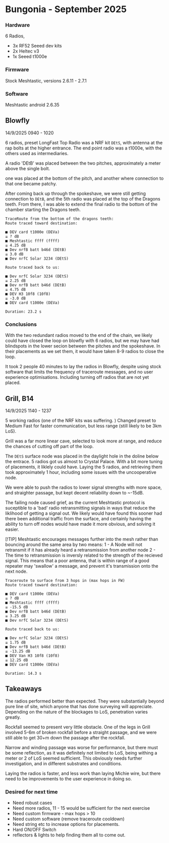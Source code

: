 # Bungonia - September 2025

### Hardware 
6 Radios, 
- 3x RF52 Seeed dev kits
- 2x Heltec v3
- 1x Seeed t1000e

### Firmware
Stock Meshtastic, versions 2.6.11 - 2.7.1

### Software
Meshtastic android 2.6.35 


## Blowfly
14/9/2025 0940 - 1020 

6 radios, preset LongFast
Top Radio was a NRF kit `DEtS`, with antenna at the rap bolts at the higher entrance. The end point radio was a t1000e, with the others used as intermediaries.

A radio 'DEtB' was placed between the two pitches, approximately a meter above the single bolt. 

one was placed at the bottom of the pitch, and another where connection to that one became patchy. 

After coming back up through the spokeshave, we were still getting connection to `DEtB`, and the 5th radio was placed at the top of the Dragons teeth. 
From there, I was able to extend the final radio to the bottom of the chamber starting the Dragons teeth.

```
TraceRoute from the bottom of the dragons teeth:
Route traced toward destination:

■ DEV card t1000e (DEVa)
⇊ ? dB
■ Meshtastic ffff (ffff)
⇊ 4.25 dB
■ Dev nrfB batt b46d (DEtB)
⇊ 3.0 dB
■ Dev nrfC Solar 3234 (DEtS)

Route traced back to us:

■ Dev nrfC Solar 3234 (DEtS)
⇊ 2.25 dB
■ Dev nrfB batt b46d (DEtB)
⇊ 4.75 dB
■ DEV H3 10f8 (10f8)
⇊ -3.0 dB
■ DEV card t1000e (DEVa)

Duration: 23.2 s
```

### Conclusions

With the two redundant radios moved to the end of the chain, we likely could have closed the loop on blowfly with 6 radios, but we may have had blindspots in the lower secion between the pitches and the spokeshave. 
In their placements as we set them, it would have taken 8-9 radios to close the loop.

It took 2 people 40 minutes to lay the radios in Blowfly, despite using stock software that limits the frequency of traceroute messages, and no user experience optimisations. Including turning off radios that are not yet placed.


## Grill, B14
14/9/2025  1140 - 1237

5 working radios (one of the NRF kits was suffering. )
Changed preset to Medium Fast for faster communication, but less range (still likely to be 3km LoS).

Grill was a far more linear cave, selected to look more at range, and reduce the chances of cutting off part of the loop. 

The `DEtS` surface node was placed in the daylight hole in the doline below the entrace.
5 radios got us almost to Crystal Palace. With a bit more tuning of placements, it liklely could have. Laying the 5 radios, and retrieving them took approximately 1 hour, including some issues with the uncooperative node.

We were able to push the radios to lower signal strengths with more space, and straighter passage, but kept decent reliability down to ~-15dB.

The failing node caused grief, as the current Meshtastic protocol is suceptible to a 'bad' radio retransmitting signals in ways that reduce the liklihood of getting a signal out. 
We likely would have found this sooner had there been additional traffic from the surface, and certainly having the ability to turn off nodes would have made it more obvious, and solving it easier.

[!TIP]
Meshtastic encourages messages further into the mesh rather than bouncing around the same area by two means:
1 - A Node will not retransmit if it has already heard a retransmission from another node
2 - The time to retransmission is inversly related to the strength of the recieved signal. 
This means that a poor antenna, that is within range of a good repeater may 'swallow' a message, and prevent it's transmission onto the next node. 

```
Traceroute to surface from 3 hops in (max hops in FW)
Route traced toward destination:

■ DEV card t1000e (DEVa)
⇊ ? dB
■ Meshtastic ffff (ffff)
⇊ -15.5 dB
■ Dev nrfB batt b46d (DEtB)
⇊ 3.25 dB
■ Dev nrfC Solar 3234 (DEtS)

Route traced back to us:

■ Dev nrfC Solar 3234 (DEtS)
⇊ 1.75 dB
■ Dev nrfB batt b46d (DEtB)
⇊ -13.25 dB
■ DEV Van H3 10f8 (10f8)
⇊ 12.25 dB
■ DEV card t1000e (DEVa)

Duration: 14.3 s
```

## Takeaways 
The radios performed better than expected. They were substantially beyond pure line of site, which anyone that has done surveying will appreciate. Depending on the nature of the blockages to LoS, penetration varies greatly. 

Rockfall seemed to present very little obstacle. One of the legs in Grill involved 5-6m of broken rockfall before a straight passage, and we were still able to get 30+m down the passage after the rockfall. 

Narrow and winding passage was worse for performance, but there must be some reflection, as it was definitely not limited to LoS, being withing a meter or 2 of LoS seemed sufficient.
This obviously needs further investigation, and in different substrates and conditions.

Laying the radios is faster, and less work than laying Michie wire, but there need to be improvements to the user experience in doing so. 

### Desired for next time
- Need robust cases
- Need more radios, 11 - 15 would be sufficient for the next exercise 
- Need custom firmware - max hops > 10 
- Need custom software (remove traceroute cooldown)
- Need string etc to increase options for placements.
- Hard ON/OFF Switch
- reflectors & lights to help finding them all to come out. 
